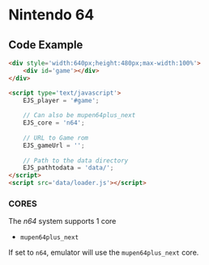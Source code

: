 # Nintendo 64

## Code Example

```html
<div style='width:640px;height:480px;max-width:100%'>
    <div id='game'></div>
</div>

<script type='text/javascript'>
    EJS_player = '#game';
    
    // Can also be mupen64plus_next
    EJS_core = 'n64';
    
    // URL to Game rom
    EJS_gameUrl = '';
    
    // Path to the data directory
    EJS_pathtodata = 'data/';
</script>
<script src='data/loader.js'></script>
```

### CORES

The *n64* system supports 1 core
- `mupen64plus_next`

If set to `n64`, emulator will use the `mupen64plus_next` core.
